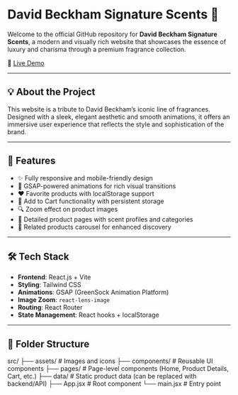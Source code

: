 # David Beckham Signature Scents 🌿

Welcome to the official GitHub repository for **David Beckham Signature Scents**, a modern and visually rich website that showcases the essence of luxury and charisma through a premium fragrance collection.

🚀 [Live Demo](https://davidbeckham-signaturescents.netlify.app/)

---

## 💡 About the Project

This website is a tribute to David Beckham’s iconic line of fragrances. Designed with a sleek, elegant aesthetic and smooth animations, it offers an immersive user experience that reflects the style and sophistication of the brand.

---

## 🧩 Features

- ✨ Fully responsive and mobile-friendly design
- 💨 GSAP-powered animations for rich visual transitions
- ❤️ Favorite products with localStorage support
- 🛒 Add to Cart functionality with persistent storage
- 🔍 Zoom effect on product images
- 📂 Detailed product pages with scent profiles and categories
- 🔄 Related products carousel for enhanced discovery

---

## 🛠 Tech Stack

- **Frontend**: React.js + Vite
- **Styling**: Tailwind CSS
- **Animations**: GSAP (GreenSock Animation Platform)
- **Image Zoom**: `react-lens-image`
- **Routing**: React Router
- **State Management**: React hooks + localStorage

---

## 📁 Folder Structure


src/
├── assets/            # Images and icons
├── components/        # Reusable UI components
├── pages/             # Page-level components (Home, Product Details, Cart, etc.)
├── data/              # Static product data (can be replaced with backend/API)
├── App.jsx            # Root component
└── main.jsx           # Entry point
